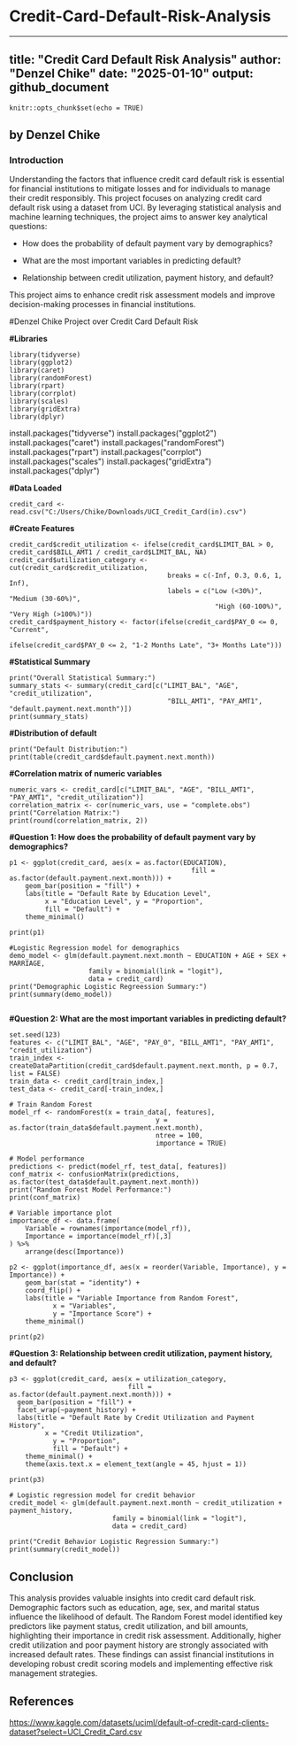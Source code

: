 # Credit-Card-Default-Risk-Analysis
---
title: "Credit Card Default Risk Analysis"
author: "Denzel Chike"
date: "2025-01-10"
output: github_document
---

```{r setup, include=FALSE}
knitr::opts_chunk$set(echo = TRUE)
```

## by Denzel Chike

### Introduction

Understanding the factors that influence credit card default risk is essential for financial institutions to mitigate losses and for individuals to manage their credit responsibly. This project focuses on analyzing credit card default risk using a dataset from UCI. By leveraging statistical analysis and machine learning techniques, the project aims to answer key analytical questions:


-   How does the probability of default payment vary by demographics? 

-   What are the most important variables in predicting default? 

-   Relationship between credit utilization, payment history, and default?


This project aims to enhance credit risk assessment models and improve decision-making processes in financial institutions. 

#Denzel Chike Project over Credit Card Default Risk


**#Libraries**

```{r}
library(tidyverse)
library(ggplot2)
library(caret)
library(randomForest)
library(rpart)
library(corrplot)
library(scales)
library(gridExtra)
library(dplyr)
```

install.packages("tidyverse")
install.packages("ggplot2")
install.packages("caret")
install.packages("randomForest")
install.packages("rpart")
install.packages("corrplot")
install.packages("scales")
install.packages("gridExtra")
install.packages("dplyr")

**#Data Loaded**

```{r}
credit_card <- read.csv("C:/Users/Chike/Downloads/UCI_Credit_Card(in).csv")
```

**#Create Features**

```{r}
credit_card$credit_utilization <- ifelse(credit_card$LIMIT_BAL > 0, credit_card$BILL_AMT1 / credit_card$LIMIT_BAL, NA)
credit_card$utilization_category <- cut(credit_card$credit_utilization,
										breaks = c(-Inf, 0.3, 0.6, 1, Inf),
										labels = c("Low (<30%)", "Medium (30-60%)",
													"High (60-100%)", "Very High (>100%)"))
credit_card$payment_history <- factor(ifelse(credit_card$PAY_0 <= 0, "Current",
												ifelse(credit_card$PAY_0 <= 2, "1-2 Months Late", "3+ Months Late")))
```

**#Statistical Summary**

```{r}
print("Overall Statistical Summary:")
summary_stats <- summary(credit_card[c("LIMIT_BAL", "AGE", "credit_utilization",
										"BILL_AMT1", "PAY_AMT1", "default.payment.next.month")])
print(summary_stats)

```

**#Distribution of default**

```{r}
print("Default Distribution:")
print(table(credit_card$default.payment.next.month))
```

**#Correlation matrix of numeric variables**

```{r}
numeric_vars <- credit_card[c("LIMIT_BAL", "AGE", "BILL_AMT1", "PAY_AMT1", "credit_utilization")]
correlation_matrix <- cor(numeric_vars, use = "complete.obs")
print("Correlation Matrix:")
print(round(correlation_matrix, 2))
```

**#Question 1: How does the probability of default payment vary by demographics?** 

```{r}
p1 <- ggplot(credit_card, aes(x = as.factor(EDUCATION),
								              fill = as.factor(default.payment.next.month))) +
	geom_bar(position = "fill") +
	labs(title = "Default Rate by Education Level",
	     x = "Education Level", y = "Proportion",
	     fill = "Default") +
	theme_minimal()
		
print(p1)

#Logistic Regression model for demographics
demo_model <- glm(default.payment.next.month ~ EDUCATION + AGE + SEX + MARRIAGE,
					family = binomial(link = "logit"),
					data = credit_card)
print("Demographic Logistic Regreession Summary:")
print(summary(demo_model))


```

**#Question 2: What are the most important variables in predicting default?** 

```{r}
set.seed(123)
features <- c("LIMIT_BAL", "AGE", "PAY_0", "BILL_AMT1", "PAY_AMT1", "credit_utilization")
train_index <- createDataPartition(credit_card$default.payment.next.month, p = 0.7, list = FALSE)
train_data <- credit_card[train_index,]
test_data <- credit_card[-train_index,]

# Train Random Forest
model_rf <- randomForest(x = train_data[, features],
						             y = as.factor(train_data$default.payment.next.month),
						             ntree = 100,
						             importance = TRUE)

# Model performance 
predictions <- predict(model_rf, test_data[, features])
conf_matrix <- confusionMatrix(predictions, as.factor(test_data$default.payment.next.month))
print("Random Forest Model Performance:")
print(conf_matrix)

# Variable importance plot
importance_df <- data.frame(
	Variable = rownames(importance(model_rf)),
	Importance = importance(model_rf)[,3]
) %>%
	arrange(desc(Importance))
	
p2 <- ggplot(importance_df, aes(x = reorder(Variable, Importance), y = Importance)) +
	geom_bar(stat = "identity") +
	coord_flip() +
	labs(title = "Variable Importance from Random Forest",
		   x = "Variables",
		   y = "Importance Score") +
	theme_minimal()
	
print(p2)

```

**#Question 3: Relationship between credit utilization, payment history, and default?**

```{r}
p3 <- ggplot(credit_card, aes(x = utilization_category,
							  fill = as.factor(default.payment.next.month))) +
  geom_bar(position = "fill") +
  facet_wrap(~payment_history) +
  labs(title = "Default Rate by Credit Utilization and Payment History",
	     x = "Credit Utilization",
		   y = "Proportion",
		   fill = "Default") +
	theme_minimal() +
	theme(axis.text.x = element_text(angle = 45, hjust = 1))

print(p3)

# Logistic regression model for credit behavior 	
credit_model <- glm(default.payment.next.month ~ credit_utilization + payment_history,
					      family = binomial(link = "logit"),
					      data = credit_card)

print("Credit Behavior Logistic Regression Summary:")
print(summary(credit_model))

```

## Conclusion

This analysis provides valuable insights into credit card default risk. Demographic factors such as education, age, sex, and marital status influence the likelihood of default. The Random Forest model identified key predictors like payment status, credit utilization, and bill amounts, highlighting their importance in credit risk assessment. Additionally, higher credit utilization and poor payment history are strongly associated with increased default rates. These findings can assist financial institutions in developing robust credit scoring models and implementing effective risk management strategies.


## References

https://www.kaggle.com/datasets/uciml/default-of-credit-card-clients-dataset?select=UCI_Credit_Card.csv
